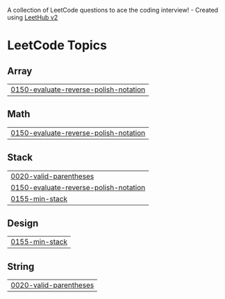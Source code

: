 A collection of LeetCode questions to ace the coding interview! - Created using [LeetHub v2](https://github.com/arunbhardwaj/LeetHub-2.0)
<!---LeetCode Topics Start-->
# LeetCode Topics
## Array
|  |
| ------- |
| [0150-evaluate-reverse-polish-notation](https://github.com/insaneDX/Leetcode/tree/master/0150-evaluate-reverse-polish-notation) |
## Math
|  |
| ------- |
| [0150-evaluate-reverse-polish-notation](https://github.com/insaneDX/Leetcode/tree/master/0150-evaluate-reverse-polish-notation) |
## Stack
|  |
| ------- |
| [0020-valid-parentheses](https://github.com/insaneDX/Leetcode/tree/master/0020-valid-parentheses) |
| [0150-evaluate-reverse-polish-notation](https://github.com/insaneDX/Leetcode/tree/master/0150-evaluate-reverse-polish-notation) |
| [0155-min-stack](https://github.com/insaneDX/Leetcode/tree/master/0155-min-stack) |
## Design
|  |
| ------- |
| [0155-min-stack](https://github.com/insaneDX/Leetcode/tree/master/0155-min-stack) |
## String
|  |
| ------- |
| [0020-valid-parentheses](https://github.com/insaneDX/Leetcode/tree/master/0020-valid-parentheses) |
<!---LeetCode Topics End-->